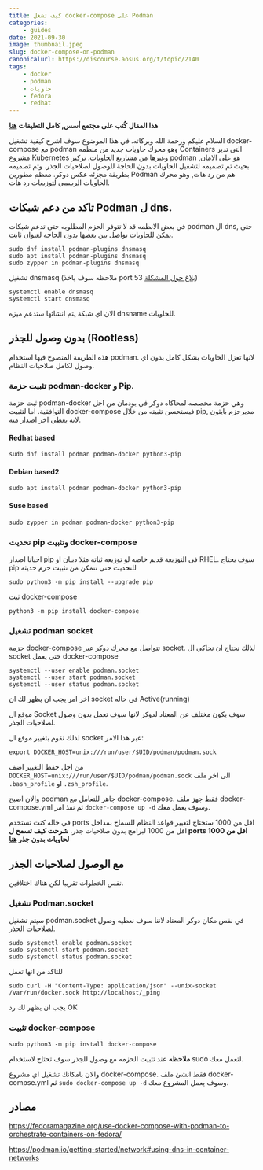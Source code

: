 ```yaml
---
title: كيف تشغل docker-compose على Podman
categories: 
    - guides
date: 2021-09-30
image: thumbnail.jpeg
slug: docker-compose-on-podman
canonicalurl: https://discourse.aosus.org/t/topic/2140
tags:
    - docker
    - podman
    - حاويات
    - fedora
    - redhat
---
```

**هذا المقال كُتب على مجتمع أسس, كامل التعليقات [هنا](https://discourse.aosus.org/t/topic/2140)**

السلام عليكم ورحمة الله وبركاته.
في هذا الموضوع سوف اشرح كيفية تشغيل docker-compose مع podman وهو محرك حاويات جديد من منظمه Containers التي تدير مشروع Kubernetes وغيرها من مشاريع الحاويات.
تركيز podman هو على الامان, بحيث تم تصميمه لتشغيل الحاويات بدون الحاجة للوصول لصلاحيات الجذر. وتم تصميمه بطريقة مجزئه عكس دوكر.
معظم مطورين Podman هم من رد هات, وهو محرك الحاويات الرسمي لتوزيعات رد هات.

## تاكد من دعم شبكات Podman ل dns.
في بعض الانظمه قد لا تتوفر الحزم المطلوبه حتى تدعم شبكات podman ال dns, حتى يمكن للحاويات تواصل بين بعضها بدون الحاجه لعنوان ثابت.

```
sudo dnf install podman-plugins dnsmasq
sudo apt install podman-plugins dnsmasq
sudo zypper in podman-plugins dnsmasq
```
تشغيل dnsmasq (ملاحظه سوف ياخذ port 53 [بلاغ حول المشكلة](https://github.com/containers/podman/issues/9444))
```
systemctl enable dnsmasq
systemctl start dnsmasq
```

الان اي شبكة يتم انشائها ستدعم ميزه dnsname للحاويات.

## بدون وصول للجذر (Rootless)
هذه الطريقة المنصوح فيها استخدام podman. لانها تعزل الحاويات بشكل كامل بدون اي وصول لكامل صلاحيات النظام.

### تثبيت حزمة podman-docker و Pip.

ثبت حزمة podman-docker وهي حزمة مخصصه لمحاكاه دوكر في بودمان من اجل التوافقية.
اما لتثبيت docker-compose فيستحسن تثبيته من خلال pip, مديرحزم بايثون لانه يعطي اخر اصدار منه.

#### Redhat based
```
sudo dnf install podman podman-docker python3-pip
```

#### Debian based2

```
sudo apt install podman podman-docker python3-pip
```

#### Suse based
```
sudo zypper in podman podman-docker python3-pip
```

### تحديث pip  وتثبيت docker-compose
احيانا اصدار pip في التوزيعة قديم خاصه لو توزيعه ثباته مثلا دبيان او RHEL. سوف يحتاج pip للتحديث حتى تتمكن من تثبيت حزم حديثة
```
sudo python3 -m pip install --upgrade pip
```
ثبت docker-compose

```
python3 -m pip install docker-compose
```

### تشغيل podman socket
حزمة docker-compose تتواصل مع محرك دوكر عبر socket.
لذلك نحتاج ان نحاكي ال socket حتى يعمل docker-compose
```
systemctl --user enable podman.socket
systemctl --user start podman.socket
systemctl --user status podman.socket
```
اخر امر يجب ان يظهر لك ان socket في حاله Active(running)

موقع ال Socket سوف يكون مختلف عن المعتاد لدوكر لانها سوف تعمل بدون وصول لصلاحيات الجذر.

لذلك نقوم بتغيير موقع ال socket عبر هذا الامر:
```
export DOCKER_HOST=unix:///run/user/$UID/podman/podman.sock
```
من اجل حفظ التغيير اضف `DOCKER_HOST=unix:///run/user/$UID/podman/podman.sock` الى اخر ملف `.bash_profile` او `.zsh_profile`.

والان اصبح podman جاهز للتعامل مع docker-compose. فقط جهز ملف docker-compose.yml ثم نفذ امر `docker-compose up -d` وسوف يعمل معك.

في حاله كنت تستخدم ports اقل من 1000 ستحتاج لتغيير قواعد النظام للسماح بمداخل اقل من 1000 لبرامج بدون صلاحيات جذر.
**شرحت كيف تسمح ل ports اقل من 1000 لحاويات بدون جذر [هنا](https://discourse.aosus.org/t/topic/2141)**

## مع الوصول لصلاحيات الجذر

نفس الخطوات تقريبا لكن هناك اختلافين.

### تشغيل Podman.socket
سيتم تشغيل podman.socket في نفس مكان دوكر المعتاد لاننا سوف نعطيه وصول لصلاحيات الجذر.

```
sudo systemctl enable podman.socket
sudo systemctl start podman.socket
sudo systemctl status podman.socket
```
للتاكد من انها تعمل

```
sudo curl -H "Content-Type: application/json" --unix-socket /var/run/docker.sock http://localhost/_ping
```
يجب ان يظهر لك رد OK

### تثبيت docker-compose
```
sudo python3 -m pip install docker-compose
```
**ملاحظه** عند تثبيت الحزمه مع وصول للجذر سوف تحتاج لاستخدام sudo لتعمل معك.

والان بامكانك تشغيل اي مشروع docker-compose. فقط انشئ ملف docker-compse.yml ثم `sudo docker-compose up -d` وسوف يعمل المشروع معك.

## مصادر

https://fedoramagazine.org/use-docker-compose-with-podman-to-orchestrate-containers-on-fedora/

https://podman.io/getting-started/network#using-dns-in-container-networks